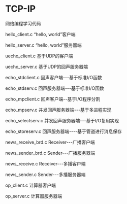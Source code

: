 # TCP-IP
网络编程学习代码

hello_client.c       “hello, world”客户端

hello_server.c        “hello, world”服务器端

uecho_client.c        基于UDP的客户端

uecho_server.c        基于UDP的回声服务器端

echo_stdclient.c      回声客户端---基于标准I/O函数

echo_stdserv.c        回声服务器端---基于标准I/O函数

echo_mpclient.c       回声客户端--基于I/O程序分割

echo_mpserv.c         并发回声服务器端---基于多进程实现

echo_selectserv.c     并发回声服务器端---基于I/O复用实现

echo_storeserv.c      回声服务器端----基于管道进行消息保存

news_receive_brd.c    Receiver---广播客户端

news_sender_brd.c     Sender---广播服务器端

news_receive.c        Receiver---多播客户端

news_sender.c         Sender---多播服务器端

op_client.c           计算器客户端

op_server.c           计算器服务器端

